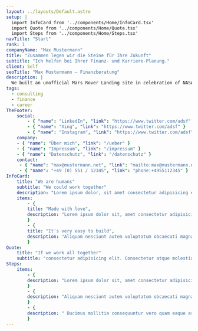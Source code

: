 ```yaml
---
layout: ../layouts/Default.astro
setup: |
  import InfoCard from '../components/Home/InfoCard.tsx'
  import Quote from '../components/Home/Quote.tsx'
  import Steps from '../components/Home/Steps.tsx'
navTitle: "Start"
rank: 1
companyName: "Max Mustermann"
title: "Zusammen legen wir die Steine für Ihre Zukunft"
subtitle: "Ich helfen bei Ihrer Finanz- und Karriere-Planung."
client: Self
seoTitle: "Max Mustermann – Finanzberatung"
description: |
  We built an unofficial Mars Rover Landing site in celebration of NASA’s Perseverance Rover.
tags:
  - consulting
  - finance
  - career
TheFooter:
    social:
        - { "name": "LinkedIn", "link": "https://www.twitter.com/adsf" }
        - { "name": "Xing", "link": "https://www.twitter.com/adsf" }
        - { "name": "Instagram", "link": "https://www.twitter.com/adsf" }
    company: 
    - { "name": "Über mich", "link": "/ueber" }
    - { "name": "Impressum", "link": "/impressum" }
    - { "name": "Datenschutz", "link": "/datenschutz" }
    contact: 
     - { "name": "max@mustermann.net", "link": "mailto:max@mustermann.net" }
     - { "name": "+49 (0) 551 / 12345", "link": "phone:+4955112345" }
InfoCard: 
    title: "We are humans"
    subtitle: "We could work together"
    description: "Lorem ipsum dolor, sit amet consectetur adipisicing elit. Magnam autem, a recusandae vero praesentium qui impedit doloremque molestias."
    items: 
        - {
        title: "Made with love",
        description: "Lorem ipsum dolor sit, amet consectetur adipisicing elit. Delectus labor."
        }
        - {
        title: "It's very easy to build",
        description: "Aliquam nesciunt autem voluptatum obcaecati magnam, ducimus mollitia consequuntur vero quam eaque asperiores debitis neque iure temporibus pariatur aut."
        }
Quote:
    title: "If we work all together"
    subtitle: "consectetur adipisicing elit. Consectetur atque molestiae omnis excepturi enim!"
Steps:
    items: 
        - {
        description: "Lorem ipsum dolor sit, amet consectetur adipisicing elit. Delectus labor."
        }
        - {
        description: "Aliquam nesciunt autem voluptatum obcaecati magnam."
        }
        - {
        description: " Ducimus mollitia consequuntur vero quam eaque asperiores debitis neque iure temporibus pariatur aut."
        }
---
```


<InfoCard
    title={frontmatter.InfoCard.title}
    subtitle={frontmatter.InfoCard.subtitle}
    description={frontmatter.InfoCard.description}
    items={frontmatter.InfoCard.items}
/>

<Quote
    title={frontmatter.Quote.title}
    subtitle={frontmatter.Quote.subtitle}
/>

<Steps items={frontmatter.Steps.items} />
